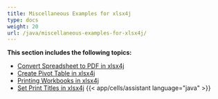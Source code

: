 ```yaml
---
title: Miscellaneous Examples for xlsx4j
type: docs
weight: 20
url: /java/miscellaneous-examples-for-xlsx4j/
---
```


 **This section includes the following topics:**
- [Convert Spreadsheet to PDF in xlsx4j](/cells/java/convert-spreadsheet-to-pdf-in-xlsx4j/)
- [Create Pivot Table in xlsx4j](/cells/java/create-pivot-table-in-xlsx4j/)
- [Printing Workbooks in xlsx4j](/cells/java/printing-workbooks-in-xlsx4j/)
- [Set Print Titles in xlsx4j](/cells/java/set-print-titles-in-xlsx4j/)
{{< app/cells/assistant language="java" >}}